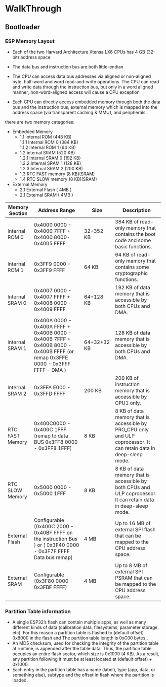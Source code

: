 # WalkThrough

## Bootloader

### ESP Memory Layout

- Each of the two Harvard Architecture Xtensa LX6 CPUs has 4 GB (32-bit) address space

- The data bus and instruction bus are both little-endian

- The CPU can access data bus addresses via aligned or non-aligned
byte, half-word and word read-and-write operations. The CPU can read and write data through the instruction
bus, but only in a word aligned manner; non-word-aligned access will cause a CPU exception

- Each CPU can directly access embedded memory through both the data bus and the instruction bus, external
memory which is mapped into the address space (via transparent caching & MMU), and peripherals.

there are two memory categories:

- Embedded Memory  
  - 1.1 internal ROM (448 KB)  
        1.1.1 Internal ROM 0 (384 KB)  
        1.1.2 Internal ROM 1 (64 KB)  
  - 1.2 internal SRAM (520 KB)  
        1.2.1 Internal SRAM 0 (192 KB)  
        1.2.2 Internal SRAM 1 (128 KB)  
        1.2.3 Internal SRAM 2 (200 KB)  
  - 1.3 RTC FAST memory (8 KB)(SRAM)  
  - 1.4 RTC SLOW memory (8 KB)(SRAM)  
- External Memory
  - 2.1 External Flash ( 4MB )
  - 2.1 External SRAM ( 4MB )

| Memory Section | Address Range | Size | Description |
| -------------- | ------------- | ------ | ----------- |
| Internal ROM 0 | 0x4000 0000 - 0x4000 7FFF + 0x4000 8000- 0x4005 FFFF | 32+352 KB | 384 KB of read-only memory that contains the boot code and some basic functions. |
| Internal ROM 1 | 0x3FF9 0000 - 0x3FF9 FFFF  | 64 KB | 64 KB of read-only memory that contains some cryptographic functions. |
| Internal SRAM 0 | 0x4007 0000 - 0x4007 FFFF + 0x4008 0000 - 0x4009 FFFF | 64+128 KB | 192 KB of data memory that is accessible by both CPUs and DMA. |
| Internal SRAM 1 | 0x400A 0000 - 0x400A FFFF + 0x400B 0000 - 0x400B 7FFF + 0x400B 8000 - 0x400B FFFF (or remap 0x3FFE 0000 - 0x3FFF FFFF - DMA ) | 64+32+32 KB |  128 KB of data memory that is accessible by both CPUs and DMA. |
| Internal SRAM 2 | 0x3FFA E000 - 0x3FFD FFFF | 200 KB | 200 KB of instruction memory that is accessible by CPU1 only. |
| RTC FAST Memory | 0x400C0000 - 0x400C 1FFF (remap to data BUS 0x3FF8 0000 - 0x3FF8 1FFF) | 8 KB | 8 KB of data memory that is accessible by PRO_CPU only and ULP coprocessor. It can retain data in deep-sleep mode. |
| RTC SLOW Memory | 0x5000 0000 - 0x5000 1FFF | 8 KB | 8 KB of data memory that is accessible by both CPUs and ULP coprocessor. It can retain data in deep-sleep mode. |
| External Flash | Configurable (0x400C 2000 - 0x40BF FFFF on the instruction Bus ) or ( 0x3F40 0000 - 0x3F7F FFFF Data bus remap) | 4 MB | Up to 16 MB of external SPI flash that can be mapped to the CPU address space. |
| External SRAM    | Configurable (0x3F80 0000 - 0x3FBF FFFF)    | 4 MB | Up to 8 MB of external SPI PSRAM that can be mapped to the CPU address space. |

### Partition Table information

- A single ESP32’s flash can contain multiple apps, as well as many different kinds of data (calibration data, filesystems, parameter storage, etc). For this reason a partition table is flashed to (default offset) 0x8000 in the flash and The partition table length is 0xC00 bytes,.
- An MD5 checksum, used for checking the integrity of the partition table at runtime, is appended after the table data. Thus, the partition table occupies an entire flash sector, which size is 0x1000 (4 KB). As a result, any partition following it must be at least located at (default offset) + 0x1000.
- Each entry in the partition table has a name (label), type (app, data, or something else), subtype and the offset in flash where the partition is loaded.
